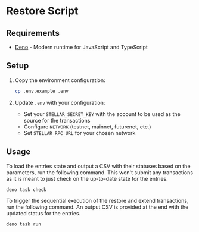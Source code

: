 # Restore Script

## Requirements

- [Deno](https://deno.land/) - Modern runtime for JavaScript and TypeScript

## Setup

1. Copy the environment configuration:

   ```bash
   cp .env.example .env
   ```

2. Update `.env` with your configuration:
   - Set your `STELLAR_SECRET_KEY` with the account to be used as the source for the transactions
   - Configure `NETWORK` (testnet, mainnet, futurenet, etc.)
   - Set `STELLAR_RPC_URL` for your chosen network

## Usage

To load the entries state and output a CSV with their statuses based on the parameters, run the following command. This won't submit any transactions as it is meant to just check on the up-to-date state for the entries.

```bash
deno task check
```

To trigger the sequential execution of the restore and extend transactions, run the following command. An output CSV is provided at the end with the updated status for the entries.

```bash
deno task run
```
